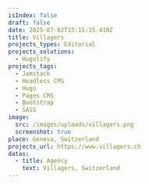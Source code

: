 ```yaml
---
isIndex: false
draft: false
date: 2025-07-02T15:15:15.410Z
title: Villagers
projects_types: Editorial
projects_solutions:
  - Hugolify
projects_tags:
  - Jamstack
  - Headless CMS
  - Hugo
  - Pages CMS
  - Bootstrap
  - SASS
image:
  src: /images/uploads/villagers.png
  screenshot: true
place: Geneva, Switzerland
projects_url: https://www.villagers.ch
datas:
  - title: Agency
    text: Villagers, Switzerland
---
```


